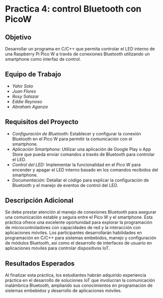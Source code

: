 # Practica 4: control Bluetooth con PicoW

## Objetivo
Desarrollar un programa en C/C++ que permita controlar el LED interno de una Raspberry Pi Pico W a través de conexiones Bluetooth utilizando un smartphone como interfaz de control.

## Equipo de Trabajo
- *Yahir Soto*
- *Juan Flores*
- *Rosy Salazar*
- *Eddie Reynoso*
- *Abraham Aganza*

## Requisitos del Proyecto
- *Configuración de Bluetooth:* Establecer y configurar la conexión Bluetooth en el Pico W para permitir la comunicación con el smartphone.
- *Aplicación Smartphone:* Utilizar una aplicación de Google Play o App Store que pueda enviar comandos a través de Bluetooth para controlar el LED.
- *Control del LED:* Implementar la funcionalidad en el Pico W para encender y apagar el LED interno basado en los comandos recibidos del smartphone.
- *Documentación:* Detallar el código para explicar la configuración de Bluetooth y el manejo de eventos de control del LED.

## Descripción Adicional
Se debe prestar atención al manejo de conexiones Bluetooth para asegurar una comunicación estable y segura entre el Pico W y el smartphone. Esta práctica ofrece una excelente oportunidad para explorar la programación de microcontroladores con capacidades de red y la interacción con aplicaciones móviles.
Los participantes desarrollarán habilidades en programación en C/C++ para sistemas embebidos, manejo y configuración de módulos Bluetooth, así como el desarrollo de interfaces de usuario en aplicaciones móviles para controlar dispositivos IoT.

## Resultados Esperados
Al finalizar esta práctica, los estudiantes habrán adquirido experiencia práctica en el desarrollo de soluciones IoT que involucran la comunicación inalámbrica Bluetooth, ampliando sus conocimientos en programación de sistemas embebidos y desarrollo de aplicaciones móviles.
